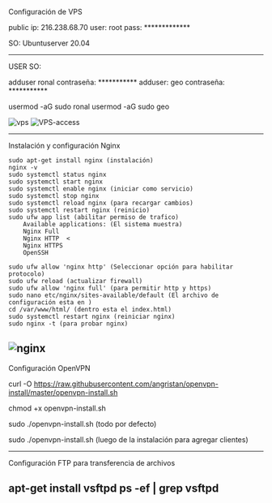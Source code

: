 Configuración de VPS

public ip: 216.238.68.70
user: root
pass: *************

SO: Ubuntuserver 20.04


---------------------------------
USER SO:

adduser ronal
contraseña: ***********
adduser: geo
contraseña: ***********

usermod -aG sudo ronal
usermod -aG sudo geo

![vps](https://user-images.githubusercontent.com/99605908/192432411-1b18e537-ce11-4c97-a873-676bf3404390.png)
![VPS-access](https://user-images.githubusercontent.com/99605908/192432446-266a5cd5-15bf-483e-a3ab-f66efd9cef0b.png)

------------------------------------------

Instalación y configuración Nginx

	sudo apt-get install nginx (instalación)
	nginx -v
	sudo systemctl status nginx
	sudo systemctl start nginx
	sudo systemctl enable nginx (iniciar como servicio)
	sudo systemctl stop nginx
	sudo systemctl reload nginx (para recargar cambios)
	sudo systemctl restart nginx (reinicio)
	sudo ufw app list (abilitar permiso de trafico)
		Available applications: (El sistema muestra)
		Nginx Full
		Nginx HTTP  <
		Nginx HTTPS  
		OpenSSH
		
	sudo ufw allow 'nginx http' (Seleccionar opción para habilitar protocolo)
	sudo ufw reload (actualizar firewall)
	sudo ufw allow 'nginx full' (para permitir http y https)
	sudo nano etc/nginx/sites-available/default (El archivo de configuración esta en )
	cd /var/www/html/ (dentro esta el index.html)	
	sudo systemctl restart nginx (reiniciar nginx)
	sudo nginx -t (para probar nginx)
	
![nginx](https://user-images.githubusercontent.com/99605908/192432462-c80965fd-9b70-433b-b486-6040b981c0f1.png)
--------------------------------------------------------------------------------------

Configuración OpenVPN

curl -O https://raw.githubusercontent.com/angristan/openvpn-install/master/openvpn-install.sh

chmod +x openvpn-install.sh

sudo ./openvpn-install.sh (todo por defecto)

sudo ./openvpn-install.sh (luego de la instalación para agregar clientes)


--------------------------------------------------------------------------------------

Configuración FTP para transferencia de archivos

apt-get install vsftpd
ps -ef | grep vsftpd
-------------------------------------------------------------------------------------
	


